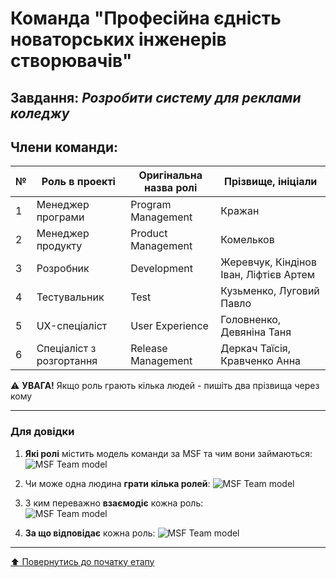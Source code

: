 # Команда "**Професійна єдність новаторських інженерів створювачів**"

## Завдання: *Розробити систему для реклами коледжу*

## Члени команди:

|№  | Роль в проекті            | Оригінальна назва ролі    | Прізвище, ініціали         |
|---|---------------------------|---------------------------|---------------------------|
| 1 | Менеджер програми         | Program Management        | Кражан       |
| 2 | Менеджер продукту         | Product Management        | Комельков       |
| 3 | Розробник                 | Development               | Жеревчук, Кіндінов Іван, Ліфтієв Артем        |
| 4 | Тестувальник              | Test                      | Кузьменко, Луговий Павло       |
| 5 | UX-спеціаліст             | User Experience           | Головненко, Девяніна Таня        |
| 6 | Спеціаліст з розгортання  | Release Management        | Деркач Таїсія, Кравченко Анна        |

:warning: **УВАГА!** Якщо роль грають кілька людей - пишіть два прізвища через кому

---
### Для довідки
1. **Які ролі** містить модель команди за MSF та чим вони займаються:
![MSF Team model](/docs/images/resources/MSF%20team%20model.jpg)

2. Чи може одна людина **грати кілька ролей**:
![MSF Team model](/docs/images/resources/MSF%20roles%20combinations.png)

1. З ким переважно **взаємодіє** кожна роль:<br>
![MSF Team model](/docs/images/resources/MSF%20roles%20focus.gif)

1. **За що відповідає** кожна роль:
![MSF Team model](/docs/images/resources/MSF%20roles%20responsibilities.png)

---
[:arrow_up: Повернутись до початку етапу](/docs/1.Envisioning/README.md)
